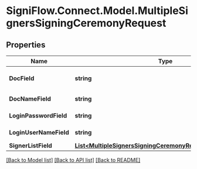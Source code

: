 
# SigniFlow.Connect.Model.MultipleSignersSigningCeremonyRequest

## Properties

Name | Type | Description | Notes
------------ | ------------- | ------------- | -------------
**DocField** | **string** | Bse64 encoded string. | 
**DocNameField** | **string** | Document name | 
**LoginPasswordField** | **string** | User&#39;s password. | 
**LoginUserNameField** | **string** | User&#39;s username. | 
**SignerListField** | [**List&lt;MultipleSignersSigningCeremonyRequestSignerListField&gt;**](MultipleSignersSigningCeremonyRequestSignerListField.md) |  | 

[[Back to Model list]](../README.md#documentation-for-models)
[[Back to API list]](../README.md#documentation-for-api-endpoints)
[[Back to README]](../README.md)

